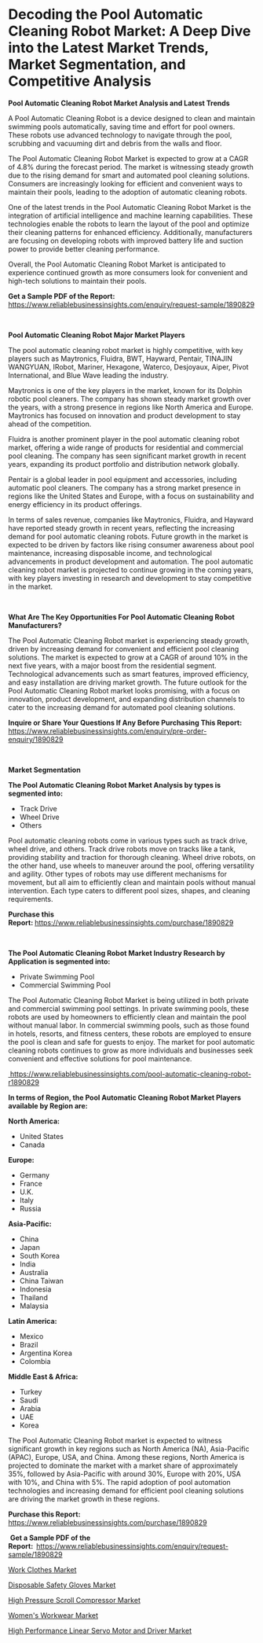 <p><h1>Decoding the Pool Automatic Cleaning Robot Market: A Deep Dive into the Latest Market Trends, Market Segmentation, and Competitive Analysis</h1></p><p><strong>Pool Automatic Cleaning Robot Market Analysis and Latest Trends</strong></p>
<p><p>A Pool Automatic Cleaning Robot is a device designed to clean and maintain swimming pools automatically, saving time and effort for pool owners. These robots use advanced technology to navigate through the pool, scrubbing and vacuuming dirt and debris from the walls and floor.</p><p>The Pool Automatic Cleaning Robot Market is expected to grow at a CAGR of 4.8% during the forecast period. The market is witnessing steady growth due to the rising demand for smart and automated pool cleaning solutions. Consumers are increasingly looking for efficient and convenient ways to maintain their pools, leading to the adoption of automatic cleaning robots.</p><p>One of the latest trends in the Pool Automatic Cleaning Robot Market is the integration of artificial intelligence and machine learning capabilities. These technologies enable the robots to learn the layout of the pool and optimize their cleaning patterns for enhanced efficiency. Additionally, manufacturers are focusing on developing robots with improved battery life and suction power to provide better cleaning performance.</p><p>Overall, the Pool Automatic Cleaning Robot Market is anticipated to experience continued growth as more consumers look for convenient and high-tech solutions to maintain their pools.</p></p>
<p><strong>Get a Sample PDF of the Report:&nbsp;</strong> <a href="https://www.reliablebusinessinsights.com/enquiry/request-sample/1890829">https://www.reliablebusinessinsights.com/enquiry/request-sample/1890829</a></p>
<p>&nbsp;</p>
<p><strong>Pool Automatic Cleaning Robot Major Market Players</strong></p>
<p><p>The pool automatic cleaning robot market is highly competitive, with key players such as Maytronics, Fluidra, BWT, Hayward, Pentair, TINAJIN WANGYUAN, IRobot, Mariner, Hexagone, Waterco, Desjoyaux, Aiper, Pivot International, and Blue Wave leading the industry.</p><p>Maytronics is one of the key players in the market, known for its Dolphin robotic pool cleaners. The company has shown steady market growth over the years, with a strong presence in regions like North America and Europe. Maytronics has focused on innovation and product development to stay ahead of the competition.</p><p>Fluidra is another prominent player in the pool automatic cleaning robot market, offering a wide range of products for residential and commercial pool cleaning. The company has seen significant market growth in recent years, expanding its product portfolio and distribution network globally.</p><p>Pentair is a global leader in pool equipment and accessories, including automatic pool cleaners. The company has a strong market presence in regions like the United States and Europe, with a focus on sustainability and energy efficiency in its product offerings.</p><p>In terms of sales revenue, companies like Maytronics, Fluidra, and Hayward have reported steady growth in recent years, reflecting the increasing demand for pool automatic cleaning robots. Future growth in the market is expected to be driven by factors like rising consumer awareness about pool maintenance, increasing disposable income, and technological advancements in product development and automation. The pool automatic cleaning robot market is projected to continue growing in the coming years, with key players investing in research and development to stay competitive in the market.</p></p>
<p>&nbsp;</p>
<p><strong>What Are The Key Opportunities For Pool Automatic Cleaning Robot Manufacturers?</strong></p>
<p><p>The Pool Automatic Cleaning Robot market is experiencing steady growth, driven by increasing demand for convenient and efficient pool cleaning solutions. The market is expected to grow at a CAGR of around 10% in the next five years, with a major boost from the residential segment. Technological advancements such as smart features, improved efficiency, and easy installation are driving market growth. The future outlook for the Pool Automatic Cleaning Robot market looks promising, with a focus on innovation, product development, and expanding distribution channels to cater to the increasing demand for automated pool cleaning solutions.</p></p>
<p><strong>Inquire or Share Your Questions If Any Before Purchasing This Report:</strong> <a href="https://www.reliablebusinessinsights.com/enquiry/pre-order-enquiry/1890829">https://www.reliablebusinessinsights.com/enquiry/pre-order-enquiry/1890829</a></p>
<p>&nbsp;</p>
<p><strong>Market Segmentation</strong></p>
<p><strong>The Pool Automatic Cleaning Robot Market Analysis by types is segmented into:</strong></p>
<p><ul><li>Track Drive</li><li>Wheel Drive</li><li>Others</li></ul></p>
<p><p>Pool automatic cleaning robots come in various types such as track drive, wheel drive, and others. Track drive robots move on tracks like a tank, providing stability and traction for thorough cleaning. Wheel drive robots, on the other hand, use wheels to maneuver around the pool, offering versatility and agility. Other types of robots may use different mechanisms for movement, but all aim to efficiently clean and maintain pools without manual intervention. Each type caters to different pool sizes, shapes, and cleaning requirements.</p></p>
<p><strong>Purchase this Report:&nbsp;</strong><a href="https://www.reliablebusinessinsights.com/purchase/1890829">https://www.reliablebusinessinsights.com/purchase/1890829</a></p>
<p>&nbsp;</p>
<p><strong>The Pool Automatic Cleaning Robot Market Industry Research by Application is segmented into:</strong></p>
<p><ul><li>Private Swimming Pool</li><li>Commercial Swimming Pool</li></ul></p>
<p><p>The Pool Automatic Cleaning Robot Market is being utilized in both private and commercial swimming pool settings. In private swimming pools, these robots are used by homeowners to efficiently clean and maintain the pool without manual labor. In commercial swimming pools, such as those found in hotels, resorts, and fitness centers, these robots are employed to ensure the pool is clean and safe for guests to enjoy. The market for pool automatic cleaning robots continues to grow as more individuals and businesses seek convenient and effective solutions for pool maintenance.</p></p>
<p><a href="https://www.reliablebusinessinsights.com/pool-automatic-cleaning-robot-r1890829">&nbsp;https://www.reliablebusinessinsights.com/pool-automatic-cleaning-robot-r1890829</a></p>
<p><strong>In terms of Region, the Pool Automatic Cleaning Robot Market Players available by Region are:</strong></p>
<p>
    <p> <strong> North America: </strong>
        <ul>
            <li>United States</li>
            <li>Canada</li>
        </ul>
        </p> 
    <p> <strong> Europe: </strong>
        <ul>
            <li>Germany</li>
            <li>France</li>
            <li>U.K.</li>
            <li>Italy</li>
            <li>Russia</li>
        </ul>
        </p> 
    <p> <strong> Asia-Pacific: </strong>
        <ul>
            <li>China</li>
            <li>Japan</li>
            <li>South Korea</li>
            <li>India</li>
            <li>Australia</li>
            <li>China Taiwan</li>
            <li>Indonesia</li>
            <li>Thailand</li>
            <li>Malaysia</li>
        </ul>
        </p> 
    <p> <strong> Latin America: </strong>
        <ul>
            <li>Mexico</li>
            <li>Brazil</li>
            <li>Argentina Korea</li>
            <li>Colombia</li>
        </ul>
        </p> 
    <p> <strong> Middle East & Africa: </strong>
        <ul>
            <li>Turkey</li>
            <li>Saudi</li>
            <li>Arabia</li>
            <li>UAE</li>
            <li>Korea</li>
        </ul>
    </p>
    </p>
<p><p>The Pool Automatic Cleaning Robot market is expected to witness significant growth in key regions such as North America (NA), Asia-Pacific (APAC), Europe, USA, and China. Among these regions, North America is projected to dominate the market with a market share of approximately 35%, followed by Asia-Pacific with around 30%, Europe with 20%, USA with 10%, and China with 5%. The rapid adoption of pool automation technologies and increasing demand for efficient pool cleaning solutions are driving the market growth in these regions.</p></p>
<p><strong>Purchase this Report: </strong><a href="https://www.reliablebusinessinsights.com/purchase/1890829">https://www.reliablebusinessinsights.com/purchase/1890829</a></p>
<p>&nbsp;<strong>Get a Sample PDF of the Report:&nbsp;&nbsp;</strong><a href="https://www.reliablebusinessinsights.com/enquiry/request-sample/1890829">https://www.reliablebusinessinsights.com/enquiry/request-sample/1890829</a></p>
<p><strong></strong></p>
<p><p><a href="https://medium.com/@lianapter60/global-work-clothes-market-size-share-analysis-by-product-type-by-application-by-region-57fbdab15ab8">Work Clothes Market</a></p><p><a href="https://medium.com/@denisolden565/emerging-trends-in-disposable-safety-gloves-market-global-outlook-and-future-prospects-from-2024-7f38704b5e50">Disposable Safety Gloves Market</a></p><p><a href="https://github.com/drzsklfn31/Market-Research-Report-List-1/blob/main/high-pressure-scroll-compressor-market.md">High Pressure Scroll Compressor Market</a></p><p><a href="https://medium.com/@kelleebernier1851/womens-workwear-market-emerging-trends-and-future-prospects-for-period-from-2024-to-2031-9eb8bcc7921b">Women's Workwear Market</a></p><p><a href="https://github.com/bmorecock/Market-Research-Report-List-4/blob/main/high-performance-linear-servo-motor-and-driver-market.md">High Performance Linear Servo Motor and Driver Market</a></p></p>